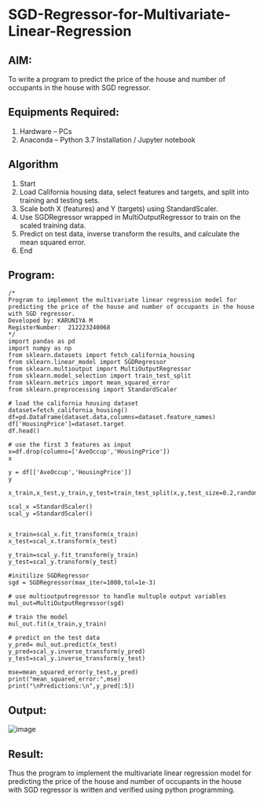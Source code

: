 # SGD-Regressor-for-Multivariate-Linear-Regression

## AIM:
To write a program to predict the price of the house and number of occupants in the house with SGD regressor.

## Equipments Required:
1. Hardware – PCs
2. Anaconda – Python 3.7 Installation / Jupyter notebook

## Algorithm
1. Start
2. Load California housing data, select features and targets, and split into training and testing sets.
3. Scale both X (features) and Y (targets) using StandardScaler.
4. Use SGDRegressor wrapped in MultiOutputRegressor to train on the scaled training data.
5. Predict on test data, inverse transform the results, and calculate the mean squared error.
6. End

## Program:
```
/*
Program to implement the multivariate linear regression model for predicting the price of the house and number of occupants in the house with SGD regressor.
Developed by: KARUNIYA M 
RegisterNumber:  212223240068
*/
import pandas as pd
import numpy as np
from sklearn.datasets import fetch_california_housing
from sklearn.linear_model import SGDRegressor
from sklearn.multioutput import MultiOutputRegressor
from sklearn.model_selection import train_test_split
from sklearn.metrics import mean_squared_error
from sklearn.preprocessing import StandardScaler

# load the california housing dataset
dataset=fetch_california_housing()
df=pd.DataFrame(dataset.data,columns=dataset.feature_names)
df['HousingPrice']=dataset.target
df.head()

# use the first 3 features as input
x=df.drop(columns=['AveOccup','HousingPrice'])
x

y = df[['AveOccup','HousingPrice']]
y

x_train,x_test,y_train,y_test=train_test_split(x,y,test_size=0.2,random_state=42)

scal_x =StandardScaler()
scal_y =StandardScaler()


x_train=scal_x.fit_transform(x_train)
x_test=scal_x.transform(x_test)

y_train=scal_y.fit_transform(y_train)
y_test=scal_y.transform(y_test)

#initilize SGDRegressor
sgd = SGDRegressor(max_iter=1000,tol=1e-3)

# use multioutputregressor to handle multuple output variables
mul_out=MultiOutputRegressor(sgd)

# train the model
mul_out.fit(x_train,y_train)

# predict on the test data
y_pred= mul_out.predict(x_test)
y_pred=scal_y.inverse_transform(y_pred)
y_test=scal_y.inverse_transform(y_test)

mse=mean_squared_error(y_test,y_pred)
print("mean_squared_error:",mse)
print("\nPredictions:\n",y_pred[:5])
```

## Output:

![image](https://github.com/user-attachments/assets/a40f716d-1340-4f64-bac3-6ad8906905ad)


## Result:
Thus the program to implement the multivariate linear regression model for predicting the price of the house and number of occupants in the house with SGD regressor is written and verified using python programming.
